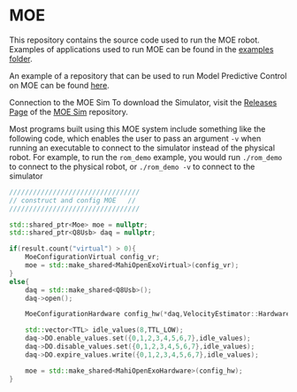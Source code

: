 # MOE

This repository contains the source code used to run the MOE robot. Examples of applications used to run MOE can be found in the [examples folder](https://github.com/mahilab/MOE/tree/main/examples).

An example of a repository that can be used to run Model Predictive Control on MOE can be found [here](https://github.com/nathandunk/moe-mpc).

Connection to the MOE Sim
To download the Simulator, visit the [Releases Page](https://github.com/mahilab/MOE_sim/releases/tag/v0.2.0) of the [MOE Sim](https://github.com/mahilab/MOE_sim) repository. 

Most programs built using this MOE system include something like the following code, which enables the user to pass an argument `-v` when running an executable to connect to the simulator instead of the physical robot. For example, to run the `rom_demo` example, you would run `./rom_demo` to connect to the physical robot, or `./rom_demo -v` to connect to the simulator

```c++
/////////////////////////////////
// construct and config MOE   //
/////////////////////////////////

std::shared_ptr<Moe> moe = nullptr;
std::shared_ptr<Q8Usb> daq = nullptr;

if(result.count("virtual") > 0){
    MoeConfigurationVirtual config_vr; 
    moe = std::make_shared<MahiOpenExoVirtual>(config_vr);
}
else{
    daq = std::make_shared<Q8Usb>();
    daq->open();

    MoeConfigurationHardware config_hw(*daq,VelocityEstimator::Hardware); 

    std::vector<TTL> idle_values(8,TTL_LOW);
    daq->DO.enable_values.set({0,1,2,3,4,5,6,7},idle_values);
    daq->DO.disable_values.set({0,1,2,3,4,5,6,7},idle_values);
    daq->DO.expire_values.write({0,1,2,3,4,5,6,7},idle_values);   

    moe = std::make_shared<MahiOpenExoHardware>(config_hw);
}
```
